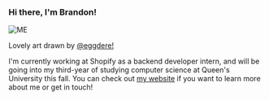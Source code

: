 ### Hi there, I'm Brandon! 

<img src = "https://i.imgur.com/yd5cuAZ.png" alt = "ME">

Lovely art drawn by [@eggdere!](https://eggdere.carrd.co/)

I'm currently working at Shopify as a backend developer intern, and will be going into my third-year of studying computer science at Queen's University this fall. You can check out [my website](http://yebrandon.com) if you want to learn more about me or get in touch!
